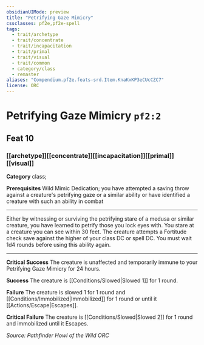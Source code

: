 ```yaml
---
obsidianUIMode: preview
title: "Petrifying Gaze Mimicry"
cssclasses: pf2e,pf2e-spell
tags:
  - trait/archetype
  - trait/concentrate
  - trait/incapacitation
  - trait/primal
  - trait/visual
  - trait/common
  - category/class
  - remaster
aliases: "Compendium.pf2e.feats-srd.Item.KnaKxKP3eCUcCZC7"
license: ORC
---
```

# Petrifying Gaze Mimicry `pf2:2`
## Feat 10
### [[archetype]][[concentrate]][[incapacitation]][[primal]][[visual]]

**Category** class; 



**Prerequisites** Wild Mimic Dedication; you have attempted a saving throw against a creature's petrifying gaze or a similar ability or have identified a creature with such an ability in combat
* * *
Either by witnessing or surviving the petrifying stare of a medusa or similar creature, you have learned to petrify those you lock eyes with. You stare at a creature you can see within 30 feet. The creature attempts a Fortitude check save against the higher of your class DC or spell DC. You must wait 1d4 rounds before using this ability again.

* * *

**Critical Success** The creature is unaffected and temporarily immune to your Petrifying Gaze Mimicry for 24 hours.

**Success** The creature is [[Conditions/Slowed|Slowed 1]] for 1 round.

**Failure** The creature is slowed 1 for 1 round and [[Conditions/Immobilized|Immobilized]] for 1 round or until it [[Actions/Escape|Escapes]].

**Critical Failure** The creature is [[Conditions/Slowed|Slowed 2]] for 1 round and immobilized until it Escapes.

*Source: Pathfinder Howl of the Wild*
*ORC*